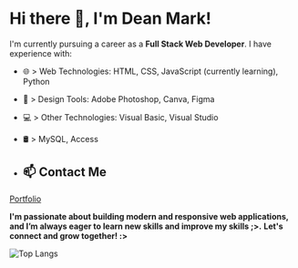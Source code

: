 # Hi there 👋, I'm Dean Mark!

I'm currently pursuing a career as a **Full Stack Web Developer**. I have experience with:

- 🌐 > Web Technologies: HTML, CSS, JavaScript (currently learning), Python  
- 🎨 > Design Tools: Adobe Photoshop, Canva, Figma  
- 💻 > Other Technologies: Visual Basic, Visual Studio
- 🛢️ > MySQL, Access

- ## 📫 Contact Me
[Portfolio](https://deanmarkkk.github.io/MyPortfolio/)

**I'm passionate about building modern and responsive web applications, and I’m always eager to learn new skills and improve my skills ;>.**
**Let's connect and grow together! :>**

![Top Langs](https://github-readme-stats.vercel.app/api/top-langs/?username=deanmarkkk&layout=compact&theme=tokyonight)
